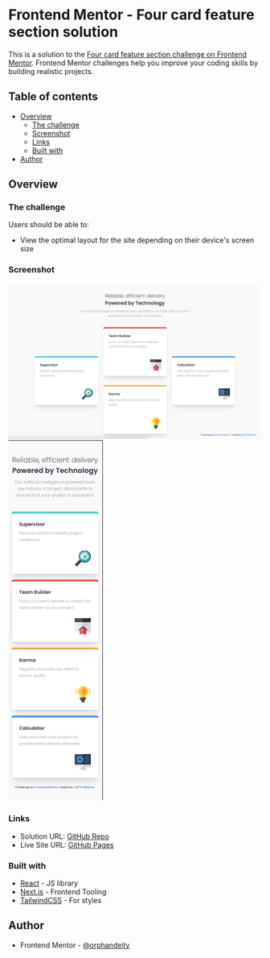 # Frontend Mentor - Four card feature section solution

This is a solution to the [Four card feature section challenge on Frontend Mentor](https://www.frontendmentor.io/challenges/four-card-feature-section-weK1eFYK). Frontend Mentor challenges help you improve your coding skills by building realistic projects.

## Table of contents

- [Overview](#overview)
  - [The challenge](#the-challenge)
  - [Screenshot](#screenshot)
  - [Links](#links)
  - [Built with](#built-with)
- [Author](#author)

## Overview

### The challenge

Users should be able to:

- View the optimal layout for the site depending on their device's screen size

### Screenshot

![](./images/screenshot-desktop.png)
![](./images/screenshot-mobile.png)

### Links

- Solution URL: [GitHub Repo](https://github.com/orphandeity/four-card-feature-section.git)
- Live Site URL: [GitHub Pages](https://orphandeity.github.io/four-card-feature-section/)

### Built with

- [React](https://reactjs.org/) - JS library
- [Next.js](https://vitejs.dev/) - Frontend Tooling
- [TailwindCSS](https://tailwindcss.com/) - For styles

## Author

- Frontend Mentor - [@orphandeity](https://www.frontendmentor.io/profile/orphandeity)
